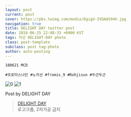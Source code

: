 ```yaml
---
layout: post
current: post
cover: https://pbs.twimg.com/media/DgigU-IVQAA594X.jpg
navigation: true
title: DELIGHT DAY twitter post
date: 2018-06-25 22:08:33 +0900 KST
tags: 지선 DELIGHT-DAY photo
class: post-template
subclass: post tag-photo
author: auto-posting
---
```


```  
180621 MCD  
  
#프로미스나인 #노지선 #fromis_9 #Rohjisun #두근두근  

```

![0](https://pbs.twimg.com/media/DgigU-CUEAA-M8p.jpg)
![1](https://pbs.twimg.com/media/DgigU-IVQAA594X.jpg)


Post by DELIGHT DAY

> [DELIGHT DAY](https://twitter.com/delightday_JS)  
  로고크롭, 2차가공 금지